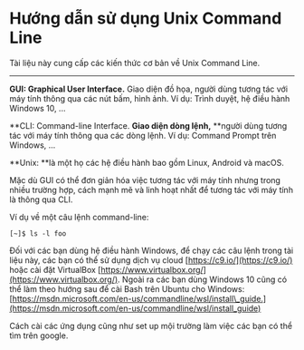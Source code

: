 # Hướng dẫn sử dụng Unix Command Line

Tài liệu này cung cấp các kiến thức cơ bản về Unix Command Line.

---

**GUI: Graphical User Interface.** Giao diện đồ họa, người dùng tương tác với máy tính thông qua các nút bấm, hình ảnh. Ví dụ: Trình duyệt, hệ điều hành Windows 10, ...

**CLI: Command-line Interface. **Giao diện dòng lệnh,** **người dùng tương tác với máy tính thông qua các dòng lệnh. Ví dụ: Command Prompt trên Windows, ...

**Unix: **là một họ các hệ điều hành bao gồm Linux, Android và macOS.

Mặc dù GUI có thể đơn giản hóa việc tương tác với máy tính nhưng trong nhiều trường hợp, cách mạnh mẽ và linh hoạt nhất để tương tác với máy tính là thông qua CLI.

Ví dụ về một câu lệnh command-line:

```
[~]$ ls -l foo
```

Đối với các bạn dùng hệ điều hành Windows, để chạy các câu lệnh trong tài liệu này, các bạn có thể sử dụng dịch vụ cloud [https://c9.io/](https://c9.io/) hoặc cài đặt VirtualBox [https://www.virtualbox.org/](https://www.virtualbox.org/). Ngoài ra các bạn dùng Windows 10 cũng có thể làm theo hướng sau để cài Bash trên Ubuntu cho Windows: [https://msdn.microsoft.com/en-us/commandline/wsl/install\_guide.](https://msdn.microsoft.com/en-us/commandline/wsl/install_guide)

Cách cài các ứng dụng cũng như set up mội trường làm việc các bạn có thể tìm trên google.

